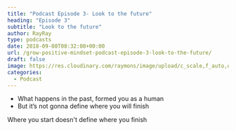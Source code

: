 ```yaml
---
title: "Podcast Episode 3- Look to the future"
heading: "Episode 3"
subtitle: "Look to the future"
author: RayRay
type: podcasts
date: 2018-09-08T08:32:08+00:00
url: /grow-positive-mindset-podcast-episode-3-look-to-the-future/
draft: false
image: https://res.cloudinary.com/raymons/image/upload/c_scale,f_auto,q_74,w_1400/v1537686010/byrayray/Look_to_the_future_1.jpg
categories:
  - Podcast
---
```


<div class="progressive-iframe" data-src="https://anchor.fm/growpositivemindset/embed/episodes/3---Look-to-the-future-e24lti"></div>

- What happens in the past, formed you as a human
- But it’s not gonna define where you will finish

Where you start doesn't define where you finish


